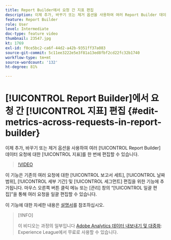 ```yaml
---
title: Report Builder에서 요청 간 지표 편집
description: 이제 추가, 바꾸기 또는 제거 옵션을 사용하여 여러 Report Builder 데이터 요청에 대한 지표를 한 번에 편집할 수 있습니다.
feature: Report Builder
role: User
level: Intermediate
doc-type: feature video
thumbnail: 23547.jpg
kt: 1769
exl-id: f0ce5bc2-ca6f-44d2-a42b-9351ff37a083
source-git-commit: 5c11ee3222e5e3f81a13ed8fbf2cd22fc32b1740
workflow-type: tm+mt
source-wordcount: '132'
ht-degree: 81%

---
```


# [!UICONTROL Report Builder]에서 요청 간 [!UICONTROL 지표] 편집 {#edit-metrics-across-requests-in-report-builder}

이제 추가, 바꾸기 또는 제거 옵션을 사용하여 여러 [!UICONTROL Report Builder] 데이터 요청에 대한 [!UICONTROL 지표]를 한 번에 편집할 수 있습니다.

>[!VIDEO](https://video.tv.adobe.com/v/23547/?quality=12)

이 기능은 기존의 여러 요청에 대한 [!UICONTROL 보고서 세트], [!UICONTROL 날짜 범위], [!UICONTROL 세부 기간] 및 [!UICONTROL 세그먼트] 편집을 위한 기능에 추가됩니다. 마우스 오른쪽 버튼 클릭 메뉴 또는 [관리] 창의 “[!UICONTROL 일괄 편집]”을 통해 여러 요청을 일괄 편집할 수 있습니다.

이 기능에 대한 자세한 내용은 [설명서](https://experienceleague.adobe.com/docs/analytics/analyze/report-builder/manage-requests/edit-multiple-metrics.html?lang=ko)를 참조하십시오.

>[!INFO]
>
> 이 비디오는 과정의 일부입니다 [Adobe Analytics 데이터 내보내기 및 대중화](https://experienceleague.adobe.com/?recommended=Analytics-A-1-2022.1.democratizing): Experience League에서 무료로 사용할 수 있습니다.